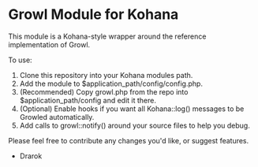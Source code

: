 # Growl Module for Kohana #

This module is a Kohana-style wrapper around the reference implementation
of Growl.

To use:

1. Clone this repository into your Kohana modules path.
2. Add the module to $application_path/config/config.php.
3. (Recommended) Copy growl.php from the repo into $application_path/config
   and edit it there.
4. (Optional) Enable hooks if you want all Kohana::log() messages to be
   Growled automatically.
5. Add calls to growl::notify() around your source files to help you debug.

Please feel free to contribute any changes you'd like, or suggest features.

 - Drarok
